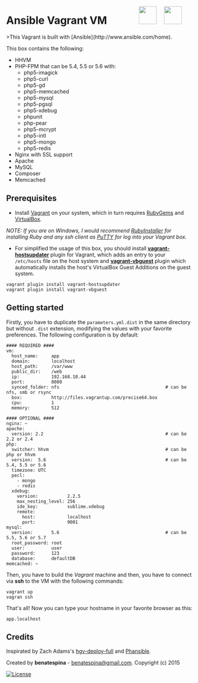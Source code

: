 <h1>
    Ansible Vagrant VM
    &nbsp;&nbsp;&nbsp;&nbsp;&nbsp;&nbsp;&nbsp;&nbsp;&nbsp;&nbsp;&nbsp;
    <a href="url"><img src="http://upload.wikimedia.org/wikipedia/commons/8/87/Vagrant.png" height="48"></a>
    &nbsp;
    <a href="url"><img src="http://cdn2.hubspot.net/hub/330046/file-764918166-png/Official_Logos/ansible_circleA_black_small.png?t=1425489360760" height="48"></a>
</h1>
>This Vagrant is built with [Ansible](http://www.ansible.com/home).

This box contains the following:
* HHVM
* PHP-FPM that can be 5.4, 5.5 or 5.6 with:
    - php5-imagick
    - php5-curl
    - php5-gd
    - php5-memcached
    - php5-mysql
    - php5-pgsql
    - php5-xdebug
    - phpunit
    - php-pear
    - php5-mcrypt
    - php5-intl
    - php5-mongo
    - php5-redis
* Nginx with SSL support
* Apache
* MySQL
* Composer
* Memcached

Prerequisites
-------------
* Install [Vagrant](http://docs.vagrantup.com/v2/installation/index.html) on your system, which in turn requires [RubyGems](https://rubygems.org/pages/download) and [VirtualBox](https://www.virtualbox.org/wiki/Downloads).

*NOTE: If you are on Windows, I would recommend [RubyInstaller](http://rubyinstaller.org/) for installing Ruby and any ssh client as [PuTTY](http://www.chiark.greenend.org.uk/~sgtatham/putty/download.html) for log into your Vagrant box.*

* For simplified the usage of this box, you should install **[vagrant-hostsupdater](https://github.com/cogitatio/vagrant-hostsupdater)** plugin for Vagrant, which adds an entry to your `/etc/hosts` file on the host system and **[vagrant-vbguest](https://github.com/dotless-de/vagrant-vbguest)** plugin which automatically installs the host's VirtualBox Guest Additions on the guest system.
```
vagrant plugin install vagrant-hostsupdater
vagrant plugin install vagrant-vbguest
```
    

Getting started
---------------

Firstly, you have to duplicate the `parameters.yml.dist` in the same directory but without `.dist`
extension, modifying the values with your favorite preferences. The following configuration is by default:

```
#### REQUIRED ####
vm:
  host_name:     app
  domain:        localhost
  host_path:     /var/www
  public_dir:    /web
  ip:            192.168.10.44
  port:          8080
  synced_folder: nfs                                        # can be nfs, smb or rsync
  box:           http://files.vagrantup.com/precise64.box
  cpu:           1
  memory:        512

#### OPTIONAL ####
nginx: ~
apache:
  version: 2.2                                              # can be 2.2 or 2.4
php:
  switcher: hhvm                                            # can be php or hhvm
  version:  5.6                                             # can be 5.4, 5.5 or 5.6
  timezone: UTC
  pecl:
    - mongo
    - redis
  xdebug:
    version:           2.2.5
    max_nesting_level: 256
    ide_key:           sublime.xdebug
    remote:
      host:            localhost
      port:            9001
mysql:
  version:       5.6                                        # can be 5.5, 5.6 or 5.7
  root_password: root
  user:          user
  password:      123
  database:      defaultDB
memcached: ~
```

Then, you have to build the *Vagrant* machine and then, you have to connect via **ssh** to the VM with the following commands:

    vagrant up
    vagran ssh

That's all! Now you can type your hostname in your favorite browser as this:

    app.localhost

    
Credits
-------
Inspirated by Zach Adams's [hgv-deploy-full](https://github.com/zach-adams/hgv-deploy-full) and [Phansible](http://phansible.com/).

Created by **benatespina** - [benatespina@gmail.com](mailto:benatespina@gmail.com).
Copyright (c) 2015

[![License](http://img.shields.io/:license-mit-yellowgreen.svg)](https://github.com/benatespina/ansible-vagrant/blob/master/LICENSE)
